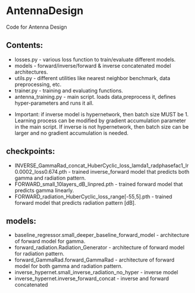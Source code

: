 # AntennaDesign
Code for Antenna Design
## Contents:
- losses.py - various loss function to train/evaluate different models.
- models - forward/inverse/forward & inverse concatenated model architectures.
- utils.py - different utilities like nearest neighbor benchmark, data preprocessing, etc. 
- trainer.py - training and evaluating functions.
- antenna_training.py - main script. loads data,preprocess it, defines hyper-parameters and runs it all.

* Important: if inverse model is hypernetwork, then batch size MUST be 1. Learning process can be modified by
gradient accumulation parameter in the main script. If inverse is not hypernetwork, then batch size can be larger and no gradient accumulation is needed.

## checkpoints:
- INVERSE_GammaRad_concat_HuberCyclic_loss_lamda1_radphasefac1_lr0.0002_loss0.674.pth - trained inverse_forward model 
that predicts both gamma and radiation pattern.
- FORWARD_small_10layers_dB_linpred.pth - trained forward model that predicts gamma linearly.
- FORWARD_radiation_HuberCyclic_loss_range[-55,5].pth - trained forward model that predicts radiation pattern [dB].
## models:
 - baseline_regressor.small_deeper_baseline_forward_model - architecture of forward model for gamma.  
 - forward_radiation.Radiation_Generator - architecture of forward model for radiation pattern.
 - forward_GammaRad.forward_GammaRad - architecture of forward model for both gamma and radiation pattern.
 - inverse_hypernet.small_inverse_radiation_no_hyper - inverse model
 - inverse_hypernet.inverse_forward_concat - inverse and forward concatenated
